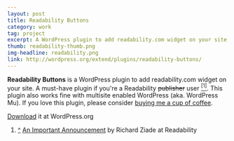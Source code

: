 ```yaml
---
layout: post
title: Readability Buttons
category: work
tag: project
excerpt: A WordPress plugin to add readability.com widget on your site. A must-have plugin if you're a Readability publisher. This plugin also works fine with multisite enabled WordPress (aka. WordPress Mu).
thumb: readability-thumb.png
img-headline: readability.png
link: http://wordpress.org/extend/plugins/readability-buttons/
---
```


<div class=txt>
<p><b>Readability Buttons</b> is a WordPress plugin to add readability.com widget on your site. A must-have plugin if you're a Readability <del>publisher</del> user <a href="#cite-note-1" id="cite-ref-1" class="ref"><sup>[1]</sup></a>. This plugin also works fine with multisite enabled WordPress (aka. WordPress Mu). If you love this plugin, please consider <a href="{{ site.donate }}">buying me a cup of coffee</a>.</p>

<p class=download><a href="http://wordpress.org/extend/plugins/readability-buttons/">Download</a> it at WordPress.org</p>

<ol class="reflist">
  <li><a href="#cite-ref-1" id="cite-note-1" class=cite>^</a> <a href="#">An Important Announcement</a> by Richard Ziade at Readability</li>
</ol>
</div>